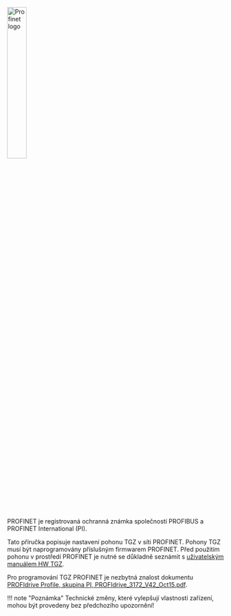<img src="../../../../../source/img/ProfinetLogo.png" alt="Profinet logo" style="width:30%;"> 

PROFINET je registrovaná ochranná známka společností PROFIBUS a PROFINET International (PI).

Tato příručka popisuje nastavení pohonu TGZ v síti PROFINET. Pohony TGZ musí být naprogramovány příslušným firmwarem PROFINET.
Před použitím pohonu v prostředí PROFINET je nutné se důkladně seznámit s [uživatelským manuálem HW TGZ](../../../../CZ/TGZ/TGZ-D-48-13/md/mark.md).

Pro programování TGZ PROFINET je nezbytná znalost dokumentu [PROFIdrive Profile, skupina PI, PROFIdrive_3172_V42_Oct15.pdf](https://www.profibus.com/download/profidrive-profile-drive-technology/).

!!! note "Poznámka"
	Technické změny, které vylepšují vlastnosti zařízení, mohou být provedeny bez předchozího upozornění!